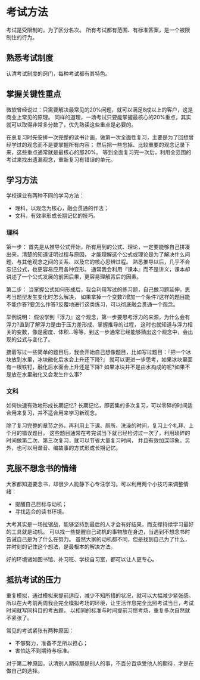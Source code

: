 # 考试方法
考试是受限制的，为了区分名次。
所有考试都有范围、有标准答案，是一个被限制住的行为。

## 熟悉考试制度
认清考试制度的窍门，每种考试都有其特色。

## 掌握关键性重点
微软曾经说过：只需要解决最常见的20%问题，就可以满足8成以上的客户，这是商业上常见的原理。
同样的道理，一场考试只要能掌握最核心的20%重点，其实就可以取得非常多分数了，优先熟读这些重点是必要的。

在总复习时先安排一次完整的读书计画，做第一次全面性复习，主要是为了回想曾经学过的观念而不是要掌握所有内容；
然后把一些忘掉、比较重要的观念记录下来，这些重点通常就是最核心的那20%。
等到全面复习完一次后，利用全范围的考试来找出遗漏观念，重新复习有错误的单元。

## 学习方法
学校课业有两种不同的学习方法：
- 理科，以观念为核心，融会贯通的作法；
- 文科，有效率形成长期记忆的技巧。

### 理科
第一步：
首先是从推导公式开始，所有用到的公式、理论，一定要能够自己拼凑出来，清楚的知道证明过程与原因，
才能理解这个公式或理论是为了解决什么问题、与其他观念之间的关系、以及它的核心思辨过程。
熟悉推导以后，几乎不会忘记公式，也更容易应用各种变形。
通常我会利用『课本』而不是讲义，课本却讲述了一个公式发展的前因后果，更容易理解背后的因素。

第二步：
当掌握公式如何形成后，我会利用写过的练习题，自己做习题延伸，思考当题型发生变化时怎么解决，
如果拿掉一个变数?增加一个条件?这样的题目能不能作答?要怎么作答?反覆地进行这类练习，可以彻底融会贯通一个观念。

举例说明：
假设学到『浮力』这个观念，第一步要思考浮力的来源，为什么会有浮力?直到了解浮力是由于压力差形成、掌握推导的过程，
这时也就知道与浮力相关的变数，像是密度、体积…等等，到这一步通常已经能够猜出这个观念中，会出现的公式与变化了。

接着写过一些简单的题目后，我会开始自己想像题目，比如写过题目：『把一个冰块放到水里，冰块融化后水会上升还下降?』
就可以更进一步思考，如果冰块里面有一根铁钉，融化后水面会上升还是下降?
如果冰块并不是由水构成的呢?如果不是放在水里融化又会发生什么事?

### 文科
如何快速有效地形成长期记忆?
长期记忆，即密集的多次复习，可以零碎的时间适合用来复习，并不适合用来学习新观念。

除了复习完整的章节之外，再利用上下课、厕所、洗澡的时间，复习上个礼拜、上个月的错误题目，
这些题目通常在考完试当下就已经检讨过一次了，利用琐碎的时间做第二次、第三次复习，就可以节省大量复习时间，
并且有效加深印象。另外，也可以用谐音、编故事的方式形成长期记忆。

## 克服不想念书的情绪
大家都知道要念书，却很少人能静下心专注学习。可以利用两个小技巧来调整情绪：
- 提醒自己目标与动机；
- 寻找适合的读书环境。

大考其实是一场拉锯战，能够坚持到最后的人才会有好结果，而支撑持续学习最好的工具就是动机。
可以找一些提醒自己动机的事物放在身边，当遇到不想念书时告诫自己是为了什么在努力。
虽然大家的动机都不同，但是找到自己为了什么，并时刻的记住这个想法，是最根本的解决方法。

好的环境诸如图书馆、补习班、学校自习室，都可以让人更专心。

## 抵抗考试的压力
重复模拟，通过模拟来提前适应，减少不知所措的状况，就可以大幅减少紧张感。
所以在大考前两周我会完全模拟考场的环境，让生活作息完全比照考试当日，考试时间就写同科目的考古题，
以相同的标准与时间提前习惯考场，重复多次自然就不紧张了。

常见的考试紧张有两种原因：
- 不够努力，准备不足所以担心；
- 害怕达不到期待与标准。

对于第二种原因，认清别人期待那是别人的事，不百分百承受他人的期待，才是在做自己的选择。
